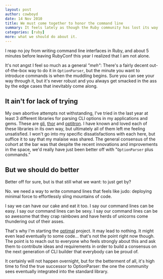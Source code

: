 ```yaml
---
layout: post
author: cowboyd
date: 14 Nov 2010
title: We must come together to honor the command line
summary: It feels lately as though the Ruby community has lost its way when it comes to the command line, and just at a time when we need it most.
categories: [ruby]
more: what we should do about it.
---
```


I reap no joy from writing command line interfaces in Ruby, and about 5 minutes before leaving RubyConf this year I realized that I am not alone.

It's not angst I feel so much as a general _"meh"_: There's a fairly decent out-of-the-box way to do it in `OptionParser`, but the minute you want to introduce commands is when the muddling begins. Sure you can see
your way through it, but it's never robust and you always get smacked in the ass by the edge cases that
inevitably come along.

## It ain't for lack of trying

My own abortive attempts not withstanding, I've tried in the last year at least 3 different libraries for parsing CLI options in my applications and gems. These are 
[gli](http://github.com/davetron5000), [thor](http://github.com/wycats/thor) and [optitron](http://github.com/joshbuddy/optitron). I have known and loved each of these libraries in its own way, but ultimately all of them left me feeling unsatisfied. I won't go into my specific dissatisfactions with each here, but suffice it to say that my malaise was shared. The general consensus of the 
cohort at the bar was that despite the recent innovations and improvements in the space, we'd really have just been better off with 
"`OptionParser` plus commands."

## But we should do better

Better off for sure, but is that still what we want: to just get by?

No. we need a way to write command lines that feels like judo: deploying minimal force to effortlessly sling mountains of code.

I say we can have our cake and eat it too. I say our command lines can be easy. I say our command lines can be sexy. I say our command lines can be so awesome that they crap rainbows and have herds of unicorns come thundering out of their asses.

That's why I'm starting the [optimal](http://github.com/cowboyd/optimal) project. It may lead to nothing. It might even lead eventually to some code... that's not the point right now though. The point is to reach out to everyone who feels strongly about this and ask them to contribute ideas and requirements in order to build a consensus on the next generation of CLI builder that everybody can be proud of. 

It certainly will not happen overnight, but for the betterment of all, it's high time to find the true successor to OptionParser: the one the community sees eventually integrated into the standard library.
